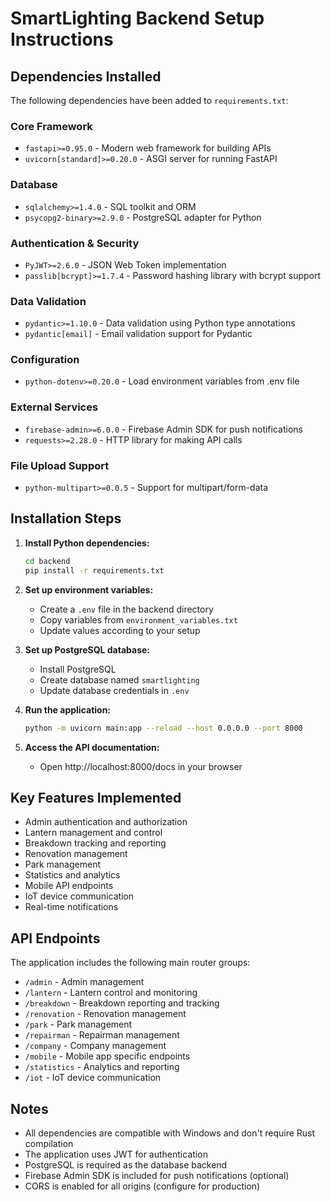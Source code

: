 # SmartLighting Backend Setup Instructions

## Dependencies Installed

The following dependencies have been added to `requirements.txt`:

### Core Framework
- `fastapi>=0.95.0` - Modern web framework for building APIs
- `uvicorn[standard]>=0.20.0` - ASGI server for running FastAPI

### Database
- `sqlalchemy>=1.4.0` - SQL toolkit and ORM
- `psycopg2-binary>=2.9.0` - PostgreSQL adapter for Python

### Authentication & Security
- `PyJWT>=2.6.0` - JSON Web Token implementation
- `passlib[bcrypt]>=1.7.4` - Password hashing library with bcrypt support

### Data Validation
- `pydantic>=1.10.0` - Data validation using Python type annotations
- `pydantic[email]` - Email validation support for Pydantic

### Configuration
- `python-dotenv>=0.20.0` - Load environment variables from .env file

### External Services
- `firebase-admin>=6.0.0` - Firebase Admin SDK for push notifications
- `requests>=2.28.0` - HTTP library for making API calls

### File Upload Support
- `python-multipart>=0.0.5` - Support for multipart/form-data

## Installation Steps

1. **Install Python dependencies:**
   ```bash
   cd backend
   pip install -r requirements.txt
   ```

2. **Set up environment variables:**
   - Create a `.env` file in the backend directory
   - Copy variables from `environment_variables.txt`
   - Update values according to your setup

3. **Set up PostgreSQL database:**
   - Install PostgreSQL
   - Create database named `smartlighting`
   - Update database credentials in `.env`

4. **Run the application:**
   ```bash
   python -m uvicorn main:app --reload --host 0.0.0.0 --port 8000
   ```

5. **Access the API documentation:**
   - Open http://localhost:8000/docs in your browser

## Key Features Implemented

- Admin authentication and authorization
- Lantern management and control
- Breakdown tracking and reporting
- Renovation management
- Park management
- Statistics and analytics
- Mobile API endpoints
- IoT device communication
- Real-time notifications

## API Endpoints

The application includes the following main router groups:
- `/admin` - Admin management
- `/lantern` - Lantern control and monitoring
- `/breakdown` - Breakdown reporting and tracking
- `/renovation` - Renovation management
- `/park` - Park management
- `/repairman` - Repairman management
- `/company` - Company management
- `/mobile` - Mobile app specific endpoints
- `/statistics` - Analytics and reporting
- `/iot` - IoT device communication

## Notes

- All dependencies are compatible with Windows and don't require Rust compilation
- The application uses JWT for authentication
- PostgreSQL is required as the database backend
- Firebase Admin SDK is included for push notifications (optional)
- CORS is enabled for all origins (configure for production) 
